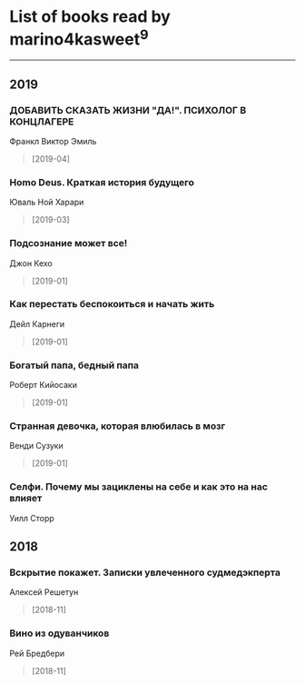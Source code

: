 # List of books read by marino4kasweet<sup>9</sup>
---

## 2019

### ДОБАВИТЬ СКАЗАТЬ ЖИЗНИ "ДА!". ПСИХОЛОГ В КОНЦЛАГЕРЕ
Франкл Виктор Эмиль
> [2019-04] 


### Homo Deus. Краткая история будущего
Юваль Ной Харари
> [2019-03] 


### Подсознание может все!
Джон Кехо
> [2019-01] 


### Как перестать беспокоиться и начать жить
Дейл Карнеги
> [2019-01] 


### Богатый папа, бедный папа
Роберт Кийосаки
> [2019-01] 


### Странная девочка, которая влюбилась в мозг
Венди Сузуки
> [2019-01] 


### Селфи. Почему мы зациклены на себе и как это на нас влияет
Уилл Сторр



## 2018

### Вскрытие покажет. Записки увлеченного судмедэкперта
Алексей Решетун
> [2018-11] 


### Вино из одуванчиков
Рей Бредбери
> [2018-11] 



